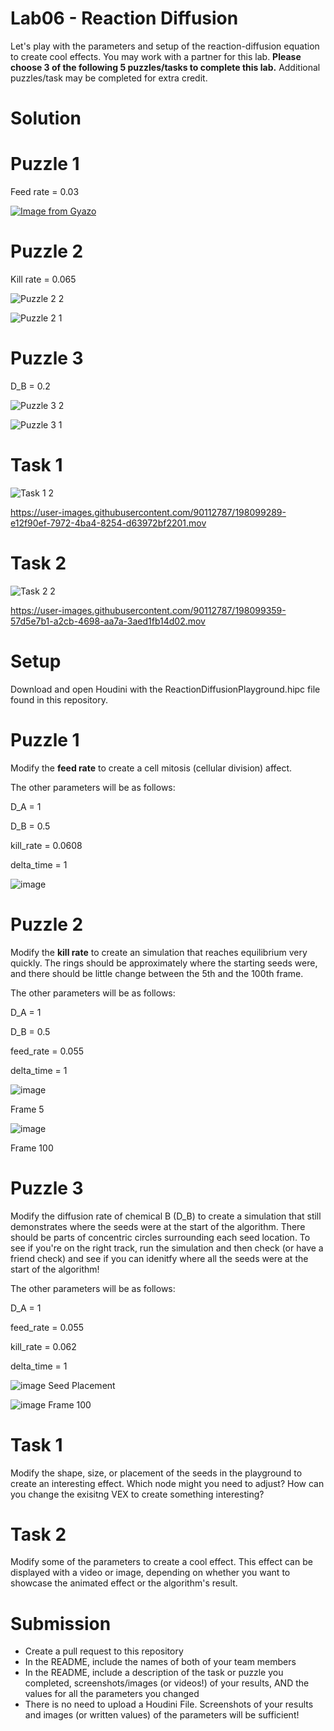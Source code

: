 # Lab06 - Reaction Diffusion
Let's play with the parameters and setup of the reaction-diffusion equation to create cool effects. You may work with a partner for this lab. **Please choose 3 of the following 5 puzzles/tasks to complete this lab.** Additional puzzles/task may be completed for extra credit.

# Solution

# Puzzle 1
Feed rate = 0.03

[![Image from Gyazo](https://i.gyazo.com/ce15acab75ca1efa613522a474d841a7.gif)](https://gyazo.com/ce15acab75ca1efa613522a474d841a7)

# Puzzle 2
Kill rate = 0.065

![Puzzle 2 2](https://user-images.githubusercontent.com/90112787/198098750-fd1a0f26-8c40-4c80-9649-c7823bf586b1.png)

![Puzzle 2 1](https://user-images.githubusercontent.com/90112787/198098765-524772b7-a53d-4387-a661-4b5ce55ec974.png)

# Puzzle 3
D_B = 0.2

![Puzzle 3 2](https://user-images.githubusercontent.com/90112787/198099090-38b6b266-cd45-4ead-95ed-c0d590bb5123.png)

![Puzzle 3 1](https://user-images.githubusercontent.com/90112787/198099144-c301aba4-2ff0-4022-8232-23b46403ee0c.png)

# Task 1

![Task 1 2](https://user-images.githubusercontent.com/90112787/198099284-609f2a03-767b-4521-99d8-44b7ad60b1c6.png)

https://user-images.githubusercontent.com/90112787/198099289-e12f90ef-7972-4ba4-8254-d63972bf2201.mov

# Task 2

![Task 2 2](https://user-images.githubusercontent.com/90112787/198099348-d7f3f9f8-c29b-4210-8e01-71205ceec226.png)

https://user-images.githubusercontent.com/90112787/198099359-57d5e7b1-a2cb-4698-aa7a-3aed1fb14d02.mov


# Setup
Download and open Houdini with the ReactionDiffusionPlayground.hipc file found in this repository.

# Puzzle 1
Modify the **feed rate** to create a cell mitosis (cellular division) affect.

The other parameters will be as follows:

D_A = 1

D_B = 0.5

kill_rate = 0.0608

delta_time = 1


![image](https://user-images.githubusercontent.com/60444726/197622415-ca9b9623-d01b-4e54-9b1a-b79109248cab.png)


# Puzzle 2
Modify the **kill rate** to create an simulation that reaches equilibrium very quickly. The rings should be approximately where the starting seeds were, and there should be little change between the 5th and the 100th frame.

The other parameters will be as follows:

D_A = 1

D_B = 0.5

feed_rate = 0.055

delta_time = 1



![image](https://user-images.githubusercontent.com/60444726/197624737-58ab1aca-accb-4b4a-9654-cdc5fe84e723.png)

Frame 5


![image](https://user-images.githubusercontent.com/60444726/197624645-e5b13798-ae74-4e18-84dc-955a9919021c.png)

Frame 100

# Puzzle 3
Modify the diffusion rate of chemical B (D_B) to create a simulation that still demonstrates where the seeds were at the start of the algorithm. There should be parts of concentric circles surrounding each seed location. To see if you're on the right track, run the simulation and then check (or have a friend check) and see if you can idenitfy where all the seeds were at the start of the algorithm!

The other parameters will be as follows:

D_A = 1

feed_rate = 0.055

kill_rate = 0.062

delta_time = 1

![image](https://user-images.githubusercontent.com/60444726/197626261-1e4fa5d4-d9d8-4563-8b92-c2b2a20038f7.png)
Seed Placement

![image](https://user-images.githubusercontent.com/60444726/197626365-9a91a0d6-1e6f-4b0f-838b-7047c153d860.png)
Frame 100

# Task 1
Modify the shape, size, or placement of the seeds in the playground to create an interesting effect. Which node might you need to adjust? How can you change the exisitng VEX to create something interesting?

# Task 2
Modify some of the parameters to create a cool effect. This effect can be displayed with a video or image, depending on whether you want to showcase the animated effect or the algorithm's result.

# Submission
- Create a pull request to this repository
- In the README, include the names of both of your team members
- In the README, include a description of the task or puzzle you completed, screenshots/images (or videos!) of your results, AND the values for all the parameters you changed
- There is no need to upload a Houdini File. Screenshots of your results and images (or written values) of the parameters will be sufficient!
